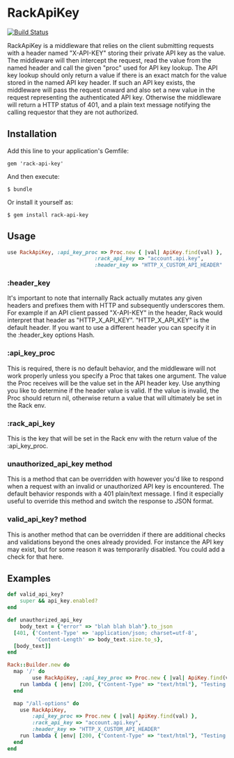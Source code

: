 # RackApiKey

[![Build Status](https://travis-ci.org/techwhizbang/rack-api-key.png)](https://travis-ci.org/techwhizbang/rack-api-key)

RackApiKey is a middleware that relies on the client submitting requests
with a header named "X-API-KEY" storing their private API key as the value.
The middleware will then intercept the request, read the value from the named 
header and call the given "proc" used for API key lookup. The API key lookup 
should only return a value if there is an exact match for the value stored in 
the named API key header. 
If such an API key exists, the middleware will pass the request onward and also
set a new value in the request representing the authenticated API key. Otherwise
the middleware will return a HTTP status of 401, and a plain text message
notifying the calling requestor that they are not authorized.

## Installation

Add this line to your application's Gemfile:

    gem 'rack-api-key'

And then execute:

    $ bundle

Or install it yourself as:

    $ gem install rack-api-key

## Usage

```ruby
use RackApiKey, :api_key_proc => Proc.new { |val| ApiKey.find(val) },
		  					:rack_api_key => "account.api.key",
		  					:header_key => "HTTP_X_CUSTOM_API_HEADER"
```

### :header_key
It's important to note that internally Rack actually mutates any given headers
and prefixes them with HTTP and subsequently underscores them. For example if an
API client passed "X-API-KEY" in the header, Rack would interpret that header
as "HTTP_X_API_KEY". "HTTP_X_API_KEY" is the default header. If you want to use
a different header you can specify it in the :header_key options Hash.

### :api_key_proc
This is required, there is no default behavior, and the middleware will not work
properly unless you specify a Proc that takes one argument.
The value the Proc receives will be the value set in the API header key.
Use anything you like to determine if the header value
is valid. If the value is invalid, the Proc should return nil, otherwise return
a value that will ultimately be set in the Rack env.

### :rack_api_key
This is the key that will be set in the Rack env with the return value of the
:api_key_proc.

### unauthorized_api_key method
This is a method that can be overridden with however you'd like to respond
when a request with an invalid or unauthorized API key is encountered. The default
behavior responds with a 401 plain/text message. I find it especially useful to
override this method and switch the response to JSON format.

### valid_api_key? method
This is another method that can be overridden if there are additional checks
and validations beyond the ones already provided. For instance the API key
may exist, but for some reason it was temporarily disabled. You could add a check
for that here.

## Examples

```ruby
def valid_api_key?
	super && api_key.enabled?
end
```

```ruby
def unauthorized_api_key
 	body_text = {"error" => "blah blah blah"}.to_json
  [401, {'Content-Type' => 'application/json; charset=utf-8',
         'Content-Length' => body_text.size.to_s},
  [body_text]]
end
```

```ruby
Rack::Builder.new do
  map '/' do 
		use RackApiKey, :api_key_proc => Proc.new { |val| ApiKey.find(val) }
    run lambda { |env| [200, {"Content-Type" => "text/html"}, "Testing Middleware"] }
  end

  map "/all-options" do
  	use RackApiKey, 
  		:api_key_proc => Proc.new { |val| ApiKey.find(val) },
  		:rack_api_key => "account.api.key",
  		:header_key => "HTTP_X_CUSTOM_API_HEADER"
    run lambda { |env| [200, {"Content-Type" => "text/html"}, "Testing Middleware"] }
  end
end
```
